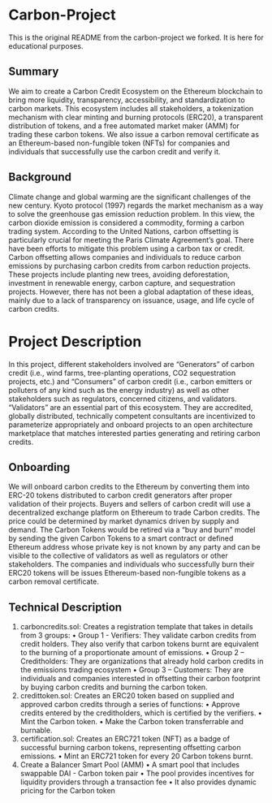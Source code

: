 # Carbon-Project
This is the original README from the carbon-project we forked. It is here for educational purposes.

## Summary

We aim to create a Carbon Credit Ecosystem on the Ethereum blockchain to bring more liquidity, transparency, accessibility, and standardization to carbon markets. This ecosystem includes all stakeholders, a tokenization mechanism with clear minting and burning protocols (ERC20), a transparent distribution of tokens, and a free automated market maker (AMM) for trading these carbon tokens. We also issue a carbon removal certificate as an Ethereum-based non-fungible token (NFTs) for companies and individuals that successfully use the carbon credit and verify it.


## Background

Climate change and global warming are the significant challenges of the new century. Kyoto protocol (1997) regards the market mechanism as a way to solve the greenhouse gas emission reduction problem. In this view, the carbon dioxide emission is considered a commodity, forming a carbon trading system. According to the United Nations, carbon offsetting is particularly crucial for meeting the Paris Climate Agreement’s goal. There have been efforts to mitigate this problem using a carbon tax or credit. Carbon offsetting allows companies and individuals to reduce carbon emissions by purchasing carbon credits from carbon reduction projects. These projects include planting new trees, avoiding deforestation, investment in renewable energy, carbon capture, and sequestration projects. However, there has not been a global adaptation of these ideas, mainly due to a lack of transparency on issuance, usage, and life cycle of carbon credits. 

# Project Description

In this project, different stakeholders involved are “Generators” of carbon credit (i.e., wind farms, tree-planting operations, CO2 sequestration projects, etc.) and “Consumers” of carbon credit (i.e., carbon emitters or polluters of any kind such as the energy industry) as well as other stakeholders such as regulators, concerned citizens, and validators. “Validators” are an essential part of this ecosystem. They are accredited, globally distributed, technically competent consultants are incentivized to parameterize appropriately and onboard projects to an open architecture marketplace that matches interested parties generating and retiring carbon credits.

## Onboarding

We will onboard carbon credits to the Ethereum by converting them into ERC-20 tokens distributed to carbon credit generators after proper validation of their projects. Buyers and sellers of carbon credit will use a decentralized exchange platform on Ethereum to trade Carbon credits. The price could be determined by market dynamics driven by supply and demand. The Carbon Tokens would be retired via a “buy and burn” model by sending the given Carbon Tokens to a smart contract or defined Ethereum address whose private key is not known by any party and can be visible to the collective of validators as well as regulators or other stakeholders. The companies and individuals who successfully burn their ERC20 tokens will be issues Ethereum-based non-fungible tokens as a carbon removal certificate.

## Technical Description

1.	carboncredits.sol: Creates a registration template that takes in details from 3 groups:
•	Group 1 - Verifiers: They validate carbon credits from credit holders. They also verify that carbon tokens burnt are equivalent to the burning of a proportionate amount of emissions.
•	Group 2 – Creditholders: They are organizations that already hold carbon credits in the emissions trading ecosystem
•	Group 3 – Customers: They are individuals and companies interested in offsetting their carbon footprint by buying carbon credits and burning the carbon token.
2.	credittoken.sol: Creates an ERC20 token based on supplied and approved carbon credits through a series of functions:
•	Approve credits entered by the creditholders, which is certified by the verifiers.
•	Mint the Carbon token.
•	Make the Carbon token transferrable and burnable.
3.	certification.sol: Creates an ERC721 token (NFT) as a badge of successful burning carbon tokens, representing offsetting carbon emissions.
•	Mint an ERC721 token for every 20 Carbon tokens burnt.
4.	Create a Balancer Smart Pool (AMM)
•	A smart pool that includes swappable DAI - Carbon token pair
•	The pool provides incentives for liquidity providers through a transaction fee
•	It also provides dynamic pricing for the Carbon token

